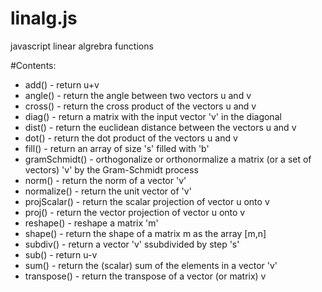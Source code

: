 linalg.js
=========

javascript linear algrebra functions

#Contents:
  - add() - return u+v
  - angle() - return the angle between two vectors u and v
  - cross() - return the cross product of the vectors u and v
  - diag() - return a matrix with the input vector 'v' in the diagonal
  - dist() - return the euclidean distance between the vectors u and v
  - dot() - return the dot product of the vectors u and v
  - fill() - return an array of size 's' filled with 'b'
  - gramSchmidt() - orthogonalize or orthonormalize a matrix (or a set of vectors) 'v' by the Gram-Schmidt process
  - norm() - return the norm of a vector 'v'
  - normalize() - return the unit vector of 'v'
  - projScalar() - return the scalar projection of vector u onto v
  - proj() - return the vector projection of vector u onto v
  - reshape() - reshape a matrix 'm'
  - shape() - return the shape of a matrix m as the array [m,n]
  - subdiv() - return a vector 'v' ssubdivided by step 's'
  - sub() - return u-v
  - sum() - return the (scalar) sum of the elements in a vector 'v'
  - transpose() - return the transpose of a vector (or matrix) v
